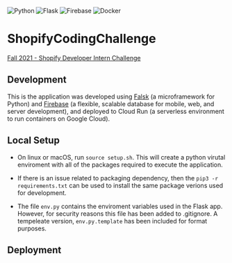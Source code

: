<p float="left">
   <img alt="Python" src="https://img.shields.io/badge/python-%2314354C.svg?&style=for-the-badge&logo=pythonlogoColor=white"/>
   <img alt="Flask" src="https://img.shields.io/badge/flask-%23000.svg?&style=for-the-badge&logo=flask&logoColor=white"/>
   <img alt="Firebase" src="https://img.shields.io/badge/firebase-%23039BE5.svg?&style=for-the-badge&logo=firebase"/>
   <img alt="Docker" src="https://img.shields.io/badge/docker-%230db7ed.svg?&style=for-the-badge&logo=docker&logoColor=white"/>

</p>

# ShopifyCodingChallenge

[Fall 2021 - Shopify Developer Intern Challenge](https://docs.google.com/document/d/1ZKRywXQLZWOqVOHC4JkF3LqdpO3Llpfk_CkZPR8bjak/edit#)

## Development

This is the application was developed using [Falsk](https://flask.palletsprojects.com/en/1.1.x/) (a microframework for Python) and [Firebase](https://firebase.google.com/) (a flexible, scalable database for mobile, web, and server development), and deployed to Cloud Run (a serverless environment to run containers on Google Cloud).

## Local Setup

- On linux or macOS, run `source setup.sh`. This will create a python virutal enviroment with all of the packages required to execute the application.

- If there is an issue related to packaging dependency, then the `pip3 -r requirements.txt` can be used to install the same package verions used for development.

- The file `env.py` contains the enviroment variables used in the Flask app. However, for security reasons this file has been added to .gitignore. A tempeleate version, `env.py.template` has been included for format purposes.

## Deployment
